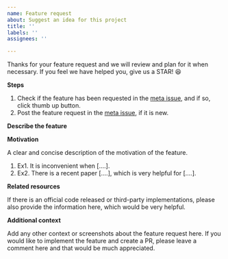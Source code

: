 ```yaml
---
name: Feature request
about: Suggest an idea for this project
title: ''
labels: ''
assignees: ''

---
```


Thanks for your feature request and we will review and plan for it when necessary.
If you feel we have helped you, give us a STAR! :satisfied:

**Steps**

1. Check if the feature has been requested in the [meta issue](https://github.com/open-mmlab/mmpose/issues/9), and if so, click thumb up button.
1. Post the feature request in the [meta issue](https://github.com/open-mmlab/mmpose/issues/9), if it is new.

**Describe the feature**

**Motivation**

A clear and concise description of the motivation of the feature.

1. Ex1. It is inconvenient when [....].
1. Ex2. There is a recent paper [....], which is very helpful for [....].

**Related resources**

If there is an official code released or third-party implementations, please also provide the information here, which would be very helpful.

**Additional context**

Add any other context or screenshots about the feature request here.
If you would like to implement the feature and create a PR, please leave a comment here and that would be much appreciated.
